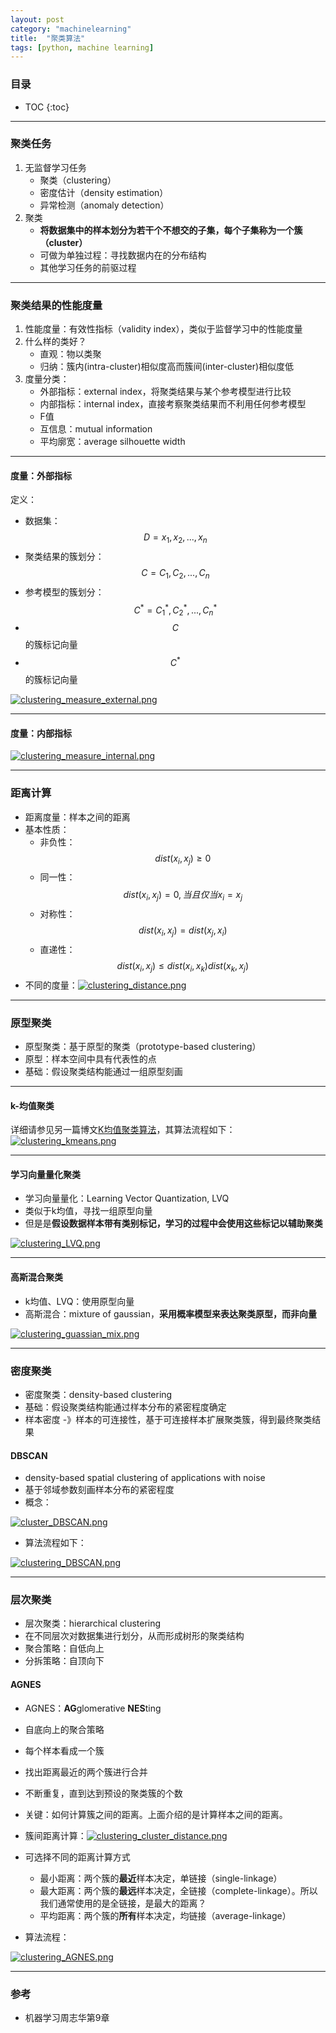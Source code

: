```yaml
---
layout: post
category: "machinelearning"
title:  "聚类算法"
tags: [python, machine learning]
---
```


<script type="text/javascript" async
  src="https://cdn.mathjax.org/mathjax/latest/MathJax.js?config=TeX-MML-AM_CHTML">
</script>

### 目录

- TOC
{:toc}

---

### 聚类任务

1. 无监督学习任务
	* 聚类（clustering）
	* 密度估计（density estimation）
	* 异常检测（anomaly detection）
2. 聚类
	* **将数据集中的样本划分为若干个不想交的子集，每个子集称为一个簇（cluster）**
	* 可做为单独过程：寻找数据内在的分布结构
	* 其他学习任务的前驱过程

---

### 聚类结果的性能度量

1. 性能度量：有效性指标（validity index），类似于监督学习中的性能度量
2. 什么样的类好？
	* 直观：物以类聚
	* 归纳：簇内(intra-cluster)相似度高而簇间(inter-cluster)相似度低
3. 度量分类：
	* 外部指标：external index，将聚类结果与某个参考模型进行比较
	* 内部指标：internal index，直接考察聚类结果而不利用任何参考模型
	* F值
	* 互信息：mutual information
	* 平均廓宽：average silhouette width

---

#### 度量：外部指标

定义：

* 数据集：$$D={x_1,x_2,...,x_n}$$
* 聚类结果的簇划分：$$C={C_1,C_2,...,C_n}$$
* 参考模型的簇划分：$$C^*={C^*_1,C^*_2,...,C^*_n}$$
* $$C$$的簇标记向量
* $$C^*$$的簇标记向量

[![clustering_measure_external.png](https://i.loli.net/2019/07/26/5d3a9c1c298b427629.png)](https://i.loli.net/2019/07/26/5d3a9c1c298b427629.png)

---

#### 度量：内部指标

[![clustering_measure_internal.png](https://i.loli.net/2019/07/26/5d3a9c1c2108f29742.png)](https://i.loli.net/2019/07/26/5d3a9c1c2108f29742.png)

---

### 距离计算

* 距离度量：样本之间的距离
* 基本性质：
	* 非负性：$$dist(x_i,x_j) \geq 0$$
	* 同一性：$$dist(x_i,x_j)=0,当且仅当x_i=x_j$$
	* 对称性：$$dist(x_i,x_j)=dist(x_j,x_i)$$
	* 直递性：$$dist(x_i,x_j) \leq dist(x_i,x_k)dist(x_k,x_j)$$
* 不同的度量：[![clustering_distance.png](https://i.loli.net/2019/07/26/5d3aa0bde649774167.png)](https://i.loli.net/2019/07/26/5d3aa0bde649774167.png)

---

### 原型聚类

* 原型聚类：基于原型的聚类（prototype-based clustering）
* 原型：样本空间中具有代表性的点
* 基础：假设聚类结构能通过一组原型刻画

---

#### k-均值聚类

详细请参见另一篇博文[K均值聚类算法](https://tsinghua-gongjing.github.io/posts/K-means.html)，其算法流程如下：[![clustering_kmeans.png](https://i.loli.net/2019/07/26/5d3aa28a6e41021620.png)](https://i.loli.net/2019/07/26/5d3aa28a6e41021620.png)

---

#### 学习向量量化聚类

* 学习向量量化：Learning Vector Quantization, LVQ
* 类似于k均值，寻找一组原型向量
* 但是是**假设数据样本带有类别标记，学习的过程中会使用这些标记以辅助聚类**

[![clustering_LVQ.png](https://i.loli.net/2019/07/26/5d3aa28a5b76a95698.png)](https://i.loli.net/2019/07/26/5d3aa28a5b76a95698.png)

---

#### 高斯混合聚类

* k均值、LVQ：使用原型向量
* 高斯混合：mixture of gaussian，**采用概率模型来表达聚类原型，而非向量**

[![clustering_guassian_mix.png](https://i.loli.net/2019/07/26/5d3aa28a1ff0d56636.png)](https://i.loli.net/2019/07/26/5d3aa28a1ff0d56636.png)

---

### 密度聚类

* 密度聚类：density-based clustering
* 基础：假设聚类结构能通过样本分布的紧密程度确定
* 样本密度 -》样本的可连接性，基于可连接样本扩展聚类簇，得到最终聚类结果

#### DBSCAN

* density-based spatial clustering of applications with noise
* 基于邻域参数刻画样本分布的紧密程度
* 概念：

[![cluster_DBSCAN.png](https://i.loli.net/2019/07/26/5d3aa784b22ec21530.png)](https://i.loli.net/2019/07/26/5d3aa784b22ec21530.png)

* 算法流程如下：

[![clustering_DBSCAN.png](https://i.loli.net/2019/07/26/5d3aa7ffb05ad75502.png)](https://i.loli.net/2019/07/26/5d3aa7ffb05ad75502.png)

---

### 层次聚类

* 层次聚类：hierarchical clustering
* 在不同层次对数据集进行划分，从而形成树形的聚类结构
* 聚合策略：自低向上
* 分拆策略：自顶向下

#### AGNES

* AGNES：**AG**glomerative **NES**ting
* 自底向上的聚合策略

* 每个样本看成一个簇
* 找出距离最近的两个簇进行合并
* 不断重复，直到达到预设的聚类簇的个数

* 关键：如何计算簇之间的距离。上面介绍的是计算样本之间的距离。
* 簇间距离计算：[![clustering_cluster_distance.png](https://i.loli.net/2019/07/26/5d3aa9ffed4fd33200.png)](https://i.loli.net/2019/07/26/5d3aa9ffed4fd33200.png)
* 可选择不同的距离计算方式
	* 最小距离：两个簇的**最近**样本决定，单链接（single-linkage）
	* 最大距离：两个簇的**最远**样本决定，全链接（complete-linkage）。所以我们通常使用的是全链接，是最大的距离？
	* 平均距离：两个簇的**所有**样本决定，均链接（average-linkage）
* 算法流程：

[![clustering_AGNES.png](https://i.loli.net/2019/07/26/5d3aaae32b3e911136.png)](https://i.loli.net/2019/07/26/5d3aaae32b3e911136.png)

---

### 参考

* 机器学习周志华第9章





